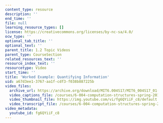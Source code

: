 ```yaml
---
content_type: resource
description: ''
end_time: ''
file: null
learning_resource_types: []
license: https://creativecommons.org/licenses/by-nc-sa/4.0/
ocw_type: ''
optional_tab_title: ''
optional_text: ''
parent_title: 1.2 Topic Videos
parent_type: CourseSection
related_resources_text: ''
resource_index_text: ''
resourcetype: Video
start_time: ''
title: 'Worked Example: Quantifying Information'
uid: a67d3ee1-3767-aa1f-cdf3-f038b887225b
video_files:
  archive_url: https://archive.org/download/MIT6.004S17/MIT6_004S17_01-02-12-01_300k.mp4
  video_captions_file: /courses/6-004-computation-structures-spring-2017/4febee4f783a5cab8739957260b1cf99_fg6QYiiF_c8.vtt
  video_thumbnail_file: https://img.youtube.com/vi/fg6QYiiF_c8/default.jpg
  video_transcript_file: /courses/6-004-computation-structures-spring-2017/04ac49881c3a85406f40bde81681d88f_fg6QYiiF_c8.pdf
video_metadata:
  youtube_id: fg6QYiiF_c8
---
```

